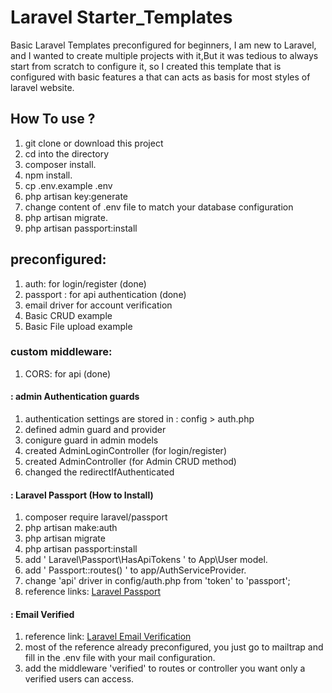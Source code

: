 # Laravel Starter_Templates
Basic Laravel Templates preconfigured for beginners,
I am new to Laravel, and I wanted to create multiple projects with it,But it was tedious to always start from scratch to configure it,
so I created this template that is configured with basic features a that can acts as basis for most styles of laravel website. 

## How To use ?
1. git clone or download this project
2. cd into the directory
3. composer install.
4. npm install.
5. cp .env.example .env
6. php artisan key:generate
7. change content of .env file to match your database configuration
8. php artisan migrate.
9. php artisan passport:install

## preconfigured:
1. auth: for login/register (done)
2. passport : for api authentication (done)
3. email driver for account verification
4. Basic CRUD example
5. Basic File upload example

### custom middleware:
1. CORS: for api (done)
  

#### : admin Authentication guards
1. authentication settings are stored in : config > auth.php
2. defined admin guard and provider
3. conigure guard in admin models
4. created AdminLoginController (for login/register)
5. created AdminController (for Admin CRUD method)
6. changed the redirectIfAuthenticated


#### : Laravel Passport (How to Install)
1. composer require laravel/passport
2. php artisan make:auth
3. php artisan migrate 
4. php artisan passport:install
5. add ' Laravel\Passport\HasApiTokens ' to App\User model.
6. add ' Passport::routes() ' to app/AuthServiceProvider.
7. change 'api' driver in config/auth.php from 'token' to 'passport';
8. reference links: [Laravel Passport](https://laravel.com/docs/5.8/passport)


#### : Email Verified
1. reference link: [Laravel Email Verification](https://appdividend.com/2018/09/11/laravel-5-7-email-verification-tutorial-example/)
2. most of the reference already preconfigured, you just go to mailtrap and fill in the .env file with your mail configuration.
3. add the middleware 'verified' to routes or controller you want only a verified users can access.